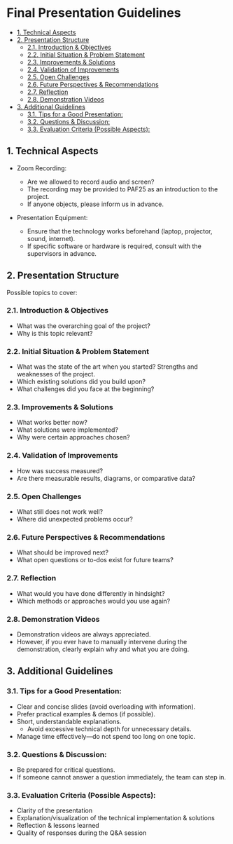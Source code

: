 # Final Presentation Guidelines

- [1. Technical Aspects](#1-technical-aspects)
- [2. Presentation Structure](#2-presentation-structure)
  - [2.1. Introduction \& Objectives](#21-introduction--objectives)
  - [2.2. Initial Situation \& Problem Statement](#22-initial-situation--problem-statement)
  - [2.3. Improvements \& Solutions](#23-improvements--solutions)
  - [2.4. Validation of Improvements](#24-validation-of-improvements)
  - [2.5. Open Challenges](#25-open-challenges)
  - [2.6. Future Perspectives \& Recommendations](#26-future-perspectives--recommendations)
  - [2.7. Reflection](#27-reflection)
  - [2.8. Demonstration Videos](#28-demonstration-videos)
- [3. Additional Guidelines](#3-additional-guidelines)
  - [3.1. Tips for a Good Presentation:](#31-tips-for-a-good-presentation)
  - [3.2. Questions \& Discussion:](#32-questions--discussion)
  - [3.3. Evaluation Criteria (Possible Aspects):](#33-evaluation-criteria-possible-aspects)

## 1. Technical Aspects

- Zoom Recording:
  - Are we allowed to record audio and screen?
  - The recording may be provided to PAF25 as an introduction to the project.
  - If anyone objects, please inform us in advance.

- Presentation Equipment:
  - Ensure that the technology works beforehand (laptop, projector, sound, internet).
  - If specific software or hardware is required, consult with the supervisors in advance.

## 2. Presentation Structure

Possible topics to cover:

### 2.1. Introduction & Objectives

- What was the overarching goal of the project?
- Why is this topic relevant?

### 2.2. Initial Situation & Problem Statement

- What was the state of the art when you started? Strengths and weaknesses of the project.
- Which existing solutions did you build upon?
- What challenges did you face at the beginning?

### 2.3. Improvements & Solutions

- What works better now?
- What solutions were implemented?
- Why were certain approaches chosen?

### 2.4. Validation of Improvements

- How was success measured?
- Are there measurable results, diagrams, or comparative data?

### 2.5. Open Challenges

- What still does not work well?
- Where did unexpected problems occur?

### 2.6. Future Perspectives & Recommendations

- What should be improved next?
- What open questions or to-dos exist for future teams?

### 2.7. Reflection

- What would you have done differently in hindsight?
- Which methods or approaches would you use again?

### 2.8. Demonstration Videos

- Demonstration videos are always appreciated.
- However, if you ever have to manually intervene during the demonstration, clearly explain why and what you are doing.

## 3. Additional Guidelines

### 3.1. Tips for a Good Presentation:

- Clear and concise slides (avoid overloading with information).
- Prefer practical examples & demos (if possible).
- Short, understandable explanations.
  - Avoid excessive technical depth for unnecessary details.
- Manage time effectively—do not spend too long on one topic.

### 3.2. Questions & Discussion:

- Be prepared for critical questions.
- If someone cannot answer a question immediately, the team can step in.

### 3.3. Evaluation Criteria (Possible Aspects):

- Clarity of the presentation
- Explanation/visualization of the technical implementation & solutions
- Reflection & lessons learned
- Quality of responses during the Q&A session
